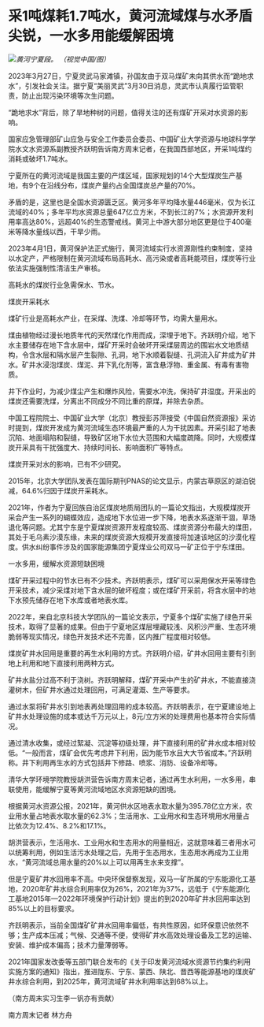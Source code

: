 # 采1吨煤耗1.7吨水，黄河流域煤与水矛盾尖锐，一水多用能缓解困境

![](https://inews.gtimg.com/om_bt/OUTOtvjg6uETvTGeAVi0BdG_JPCn1VU37sYLAYnxgyhD8AA/1000)_黄河宁夏段。
（视觉中国/图）_

2023年3月27日，宁夏灵武马家滩镇，孙国友由于双马煤矿未向其供水而“跪地求水”，引发社会关注。据宁夏“美丽灵武”3月30日消息，灵武市认真履行监管职责，防止出现污染环境等次生问题。

“跪地求水”背后，除了旱地种树的问题，值得关注的还有煤矿开采对水资源的影响。

国家应急管理部矿山应急与安全工作委员会委员、中国矿业大学资源与地球科学学院水文水资源系副教授齐跃明告诉南方周末记者，在我国西部地区，开采1吨煤约消耗或破坏1.7吨水。

宁夏所在的黄河流域是我国主要的产煤区域，国家规划的14个大型煤炭生产基地，有9个在沿线分布，煤炭产量约占全国煤炭总产量的70%。

矛盾的是，这里也是全国水资源匮乏区。黄河多年平均降水量446毫米，仅为长江流域的40%；多年平均水资源总量647亿立方米，不到长江的7%；水资源开发利用率高达80%，远超40%的生态警戒线。黄河上中游大部分地区更是位于400毫米等降水量线以西，干旱少雨。

2023年4月1日，黄河保护法正式施行，黄河流域实行水资源刚性约束制度，坚持以水定产，严格限制在黄河流域布局高耗水、高污染或者高耗能项目，煤炭等行业依法实施强制性清洁生产审核。

高耗水的煤炭行业急需保水、节水。

煤炭开采耗水

煤矿行业是高耗水产业，在采煤、洗煤、冷却等环节，均需大量用水。

煤由植物经过漫长地质年代的天然煤化作用而成，深埋于地下。齐跃明介绍，地下水主要储存在地下含水层中，煤矿开采时会破坏开采煤层周边的围岩水文地质结构，令含水层和隔水层产生裂隙、孔洞，地下水顺着裂缝、孔洞流入矿井成为矿井水。矿井水浸泡煤炭、煤泥、井下乳化剂等，富含悬浮物、重金属、有毒有害物质。

井下作业时，为减少煤尘产生和爆炸风险，需要水冲洗，保持矿井湿度。开采出的煤炭还需要洗煤，分离出不同成分不同比重的原煤，并除去杂质。

中国工程院院士、中国矿业大学（北京）教授彭苏萍接受《中国自然资源报》采访时提到，煤炭开发成为黄河流域生态环境最严重的人为干扰因素。开采引起了地表沉陷、地面塌陷和裂缝，导致矿区地下水位大范围和大幅度疏降。同时，大规模煤炭开采具有干扰强度大、持续时间长、影响面积广等特点。

煤炭开采对水的影响，已有不少研究。

2015年，北京大学团队发表在国际期刊PNAS的论文显示，内蒙古草原区的湖泊锐减，64.6%归因于煤炭开采耗水。

2021年，作者为宁夏回族自治区煤炭地质局团队的一篇论文指出，大规模煤炭开采会产生一系列的蝴蝶效应，造成地下水位进一步下降，地表水系逐渐干涸，草场退化等问题。尤其宁东是宁夏煤炭资源开发程度较高、煤炭资源分布最大的煤田，其处于毛乌素沙漠东缘，未来的煤炭资源大规模开发直接将加速该地区的沙漠化程度。供水纠纷事件涉及的国家能源集团宁夏煤业公司双马一矿正位于宁东煤田。

一水多用，缓解水资源短缺困境

煤矿开采过程中的节水已有不少技术。齐跃明表示，煤矿可以采用保水开采等绿色开采技术，减少采煤对地下含水层的破坏程度；或在煤矿开采前，将含水层中的地下水预先储存在地下水库或者地表水库。

2022年，来自北京科技大学团队的一篇论文表示，宁夏多个煤矿实施了绿色开采技术，取得了显著的成果。但由于宁夏地区煤层埋藏较浅、风积沙严重、生态环境脆弱等现实情况，绿色开发技术还不完善，区内推广程度相对较低。

煤炭矿井水回用是重要的再生水利用的方式。齐跃明介绍，矿井水回用主要有引到地上利用和地下直接利用两种方式。

矿井水盐分过高不利于浇树。齐跃明解释，煤矿开采中产生的矿井水，不能直接浇灌树木，但矿井水通过处理回用，可满足灌溉、生产等要求。

通过水泵将矿井水引到地表再处理回用的成本较高。齐跃明表示，在宁夏建设地上矿井水处理设施的成本或达千万元以上，8元/立方米的处理费用也基本符合实际情况。

通过清水收集，或经过絮凝、沉淀等初级处理，井下直接利用的矿井水成本相对较低。“一般而言，煤矿会优先考虑井下利用，因为能节水且大大节省成本。”齐跃明称。井下利用再生水的方式包括井下修路、喷浆、消防、设备冷却等。

清华大学环境学院教授胡洪营告诉南方周末记者，通过再生水利用，一水多用，串联使用，能缓解宁夏等黄河流域地区水资源短缺的困境。

根据黄河水资源公报，2021年，黄河供水区地表水取水量为395.78亿立方米，农业用水量占地表水取水量的62.3%；生活用水、工业用水和生态环境用水用量占比依次为12.4%、8.2%和17.1%。

胡洪营表示，生活用水、工业用水和生态用水的用量相近，这就意味着三者用水可以统筹利用，例如生活污水处理之后，先用于生态用水，生态用水再成为工业用水，“黄河流域总用水量的20%以上可以用再生水来支撑”。

但是宁夏矿井水回用率不高。中央环保督察发现，双马一矿所属的宁东能源化工基地，2020年矿井水综合利用率仅为26%，2021年为37%，远低于《宁东能源化工基地2015年—2022年环境保护行动计划》提出的到2020年矿井水回用率达到85%以上的目标要求。

齐跃明表示，当前全国煤矿矿井水回用率偏低，有共性原因，如环保意识依然不够；生产成本压减；气候、交通等不便，使得矿井水高效处理设备及工艺的运输、安装、维护成本偏高；技术力量薄弱等。

2021年国家发改委等五部门联合发布的《关于印发黄河流域水资源节约集约利用实施方案的通知》指出，推进陇东、宁东、蒙西、陕北、晋西等能源基地的煤炭矿井水综合利用，到2025年，黄河流域矿井水利用率达到68%以上。

（南方周末实习生李一钒亦有贡献）

南方周末记者 林方舟

